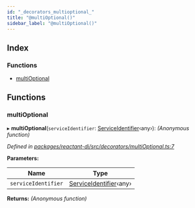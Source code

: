 ```yaml
---
id: "_decorators_multioptional_"
title: "@multiOptional()"
sidebar_label: "@multiOptional()"
---
```


## Index

### Functions

* [multiOptional](_decorators_multioptional_.md#multioptional)

## Functions

###  multiOptional

▸ **multiOptional**(`serviceIdentifier`: [ServiceIdentifier](_interfaces_.md#serviceidentifier)‹any›): *(Anonymous function)*

*Defined in [packages/reactant-di/src/decorators/multiOptional.ts:7](https://github.com/unadlib/reactant/blob/9b7ec31/packages/reactant-di/src/decorators/multiOptional.ts#L7)*

**Parameters:**

Name | Type |
------ | ------ |
`serviceIdentifier` | [ServiceIdentifier](_interfaces_.md#serviceidentifier)‹any› |

**Returns:** *(Anonymous function)*
